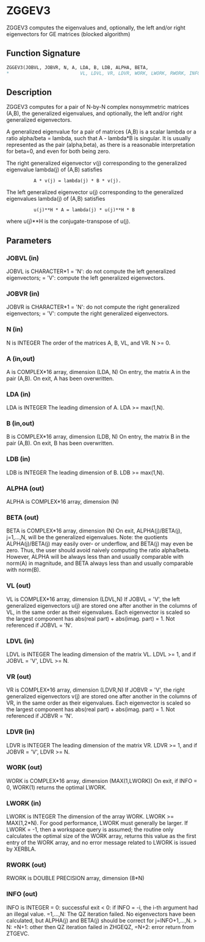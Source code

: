 # ZGGEV3

ZGGEV3 computes the eigenvalues and, optionally, the left and/or right eigenvectors for GE matrices (blocked algorithm)

## Function Signature

```fortran
ZGGEV3(JOBVL, JOBVR, N, A, LDA, B, LDB, ALPHA, BETA,
*                          VL, LDVL, VR, LDVR, WORK, LWORK, RWORK, INFO)
```

## Description


 ZGGEV3 computes for a pair of N-by-N complex nonsymmetric matrices
 (A,B), the generalized eigenvalues, and optionally, the left and/or
 right generalized eigenvectors.

 A generalized eigenvalue for a pair of matrices (A,B) is a scalar
 lambda or a ratio alpha/beta = lambda, such that A - lambda*B is
 singular. It is usually represented as the pair (alpha,beta), as
 there is a reasonable interpretation for beta=0, and even for both
 being zero.

 The right generalized eigenvector v(j) corresponding to the
 generalized eigenvalue lambda(j) of (A,B) satisfies

              A * v(j) = lambda(j) * B * v(j).

 The left generalized eigenvector u(j) corresponding to the
 generalized eigenvalues lambda(j) of (A,B) satisfies

              u(j)**H * A = lambda(j) * u(j)**H * B

 where u(j)**H is the conjugate-transpose of u(j).

## Parameters

### JOBVL (in)

JOBVL is CHARACTER*1 = 'N': do not compute the left generalized eigenvectors; = 'V': compute the left generalized eigenvectors.

### JOBVR (in)

JOBVR is CHARACTER*1 = 'N': do not compute the right generalized eigenvectors; = 'V': compute the right generalized eigenvectors.

### N (in)

N is INTEGER The order of the matrices A, B, VL, and VR. N >= 0.

### A (in,out)

A is COMPLEX*16 array, dimension (LDA, N) On entry, the matrix A in the pair (A,B). On exit, A has been overwritten.

### LDA (in)

LDA is INTEGER The leading dimension of A. LDA >= max(1,N).

### B (in,out)

B is COMPLEX*16 array, dimension (LDB, N) On entry, the matrix B in the pair (A,B). On exit, B has been overwritten.

### LDB (in)

LDB is INTEGER The leading dimension of B. LDB >= max(1,N).

### ALPHA (out)

ALPHA is COMPLEX*16 array, dimension (N)

### BETA (out)

BETA is COMPLEX*16 array, dimension (N) On exit, ALPHA(j)/BETA(j), j=1,...,N, will be the generalized eigenvalues. Note: the quotients ALPHA(j)/BETA(j) may easily over- or underflow, and BETA(j) may even be zero. Thus, the user should avoid naively computing the ratio alpha/beta. However, ALPHA will be always less than and usually comparable with norm(A) in magnitude, and BETA always less than and usually comparable with norm(B).

### VL (out)

VL is COMPLEX*16 array, dimension (LDVL,N) If JOBVL = 'V', the left generalized eigenvectors u(j) are stored one after another in the columns of VL, in the same order as their eigenvalues. Each eigenvector is scaled so the largest component has abs(real part) + abs(imag. part) = 1. Not referenced if JOBVL = 'N'.

### LDVL (in)

LDVL is INTEGER The leading dimension of the matrix VL. LDVL >= 1, and if JOBVL = 'V', LDVL >= N.

### VR (out)

VR is COMPLEX*16 array, dimension (LDVR,N) If JOBVR = 'V', the right generalized eigenvectors v(j) are stored one after another in the columns of VR, in the same order as their eigenvalues. Each eigenvector is scaled so the largest component has abs(real part) + abs(imag. part) = 1. Not referenced if JOBVR = 'N'.

### LDVR (in)

LDVR is INTEGER The leading dimension of the matrix VR. LDVR >= 1, and if JOBVR = 'V', LDVR >= N.

### WORK (out)

WORK is COMPLEX*16 array, dimension (MAX(1,LWORK)) On exit, if INFO = 0, WORK(1) returns the optimal LWORK.

### LWORK (in)

LWORK is INTEGER The dimension of the array WORK. LWORK >= MAX(1,2*N). For good performance, LWORK must generally be larger. If LWORK = -1, then a workspace query is assumed; the routine only calculates the optimal size of the WORK array, returns this value as the first entry of the WORK array, and no error message related to LWORK is issued by XERBLA.

### RWORK (out)

RWORK is DOUBLE PRECISION array, dimension (8*N)

### INFO (out)

INFO is INTEGER = 0: successful exit < 0: if INFO = -i, the i-th argument had an illegal value. =1,...,N: The QZ iteration failed. No eigenvectors have been calculated, but ALPHA(j) and BETA(j) should be correct for j=INFO+1,...,N. > N: =N+1: other then QZ iteration failed in ZHGEQZ, =N+2: error return from ZTGEVC.

